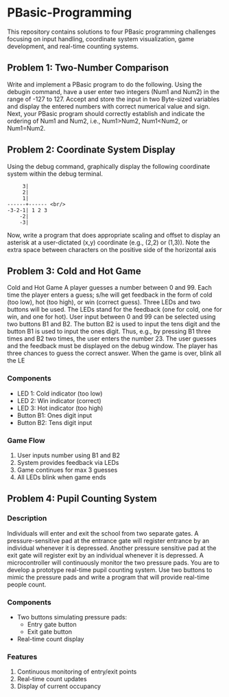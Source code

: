 # PBasic-Programming
This repository contains solutions to four PBasic programming challenges focusing on input handling, coordinate system visualization, game development, and real-time counting systems.

## Problem 1: Two-Number Comparison

 Write and implement a PBasic program to do the following. Using the debugin command, have a user enter  two  integers  (Num1  and  Num2)  in  the  range  of  -127  to  127.  Accept  and  store  the  input  in  two  Byte-sized  variables and display the entered numbers with correct numerical value and sign. Next, your PBasic program should correctly   establish   and   indicate   the   ordering   of   Num1   and   Num2,   i.e.,   Num1>Num2,   Num1<Num2,   or   Num1=Num2. 

## Problem 2: Coordinate System Display
Using  the  debug  command,  graphically  display  the  following  coordinate  system  within  the  debug  terminal.      

         3|            
         2|            
         1|    
    ------+------ <br/>
    -3-2-1| 1 2 3    
        -2|           
        -3|       
  Now,  write  a  program  that  does  appropriate  scaling  and  offset  to  display  an  asterisk  at  a  user-dictated  (x,y)  coordinate (e.g., (2,2) or (1,3)). Note the extra space between characters on the positive side of the horizontal axis
## Problem 3: Cold and Hot Game

Cold and Hot Game A player guesses a number between 0 and 99. Each time the player enters a guess; s/he  will  get  feedback  in  the  form  of  cold  (too  low),  hot  (too  high),  or  win  (correct  guess).  Three  LEDs  and  two  buttons  will  be  used.  The  LEDs  stand  for  the  feedback  (one  for  cold,  one  for  win,  and  one  for  hot).  User input between 0 and 99 can be selected using two buttons B1 and B2. The button B2 is used to input the tens digit and the button B1 is used to input the ones digit. Thus, e.g., by pressing B1 three times and B2 two times, the user enters the number 23. The user guesses and the feedback must be displayed on the debug window. The player has three chances to guess the correct answer. When the game is over, blink all the LE

### Components
- LED 1: Cold indicator (too low)
- LED 2: Win indicator (correct)
- LED 3: Hot indicator (too high)
- Button B1: Ones digit input
- Button B2: Tens digit input

### Game Flow
1. User inputs number using B1 and B2
2. System provides feedback via LEDs
3. Game continues for max 3 guesses
4. All LEDs blink when game ends

## Problem 4: Pupil Counting System

### Description
Individuals will enter and exit the school from two separate gates. A pressure-sensitive pad at the entrance gate will register  entrance  by  an  individual  whenever  it  is  depressed.  Another  pressure  sensitive  pad  at  the  exit  gate  will  register exit by an individual whenever it is depressed. A microcontroller will continuously monitor the two pressure pads. You are to develop a prototype real-time pupil counting system. Use two buttons to mimic the pressure pads and  write  a  program  that  will  provide  real-time  people  count.

### Components
- Two buttons simulating pressure pads:
  - Entry gate button
  - Exit gate button
- Real-time count display

### Features
1. Continuous monitoring of entry/exit points
2. Real-time count updates
3. Display of current occupancy
